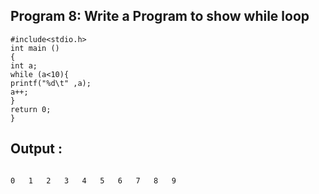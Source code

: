 ## Program 8: Write a Program to show while loop
```
#include<stdio.h>
int main ()
{
int a;
while (a<10){
printf("%d\t" ,a);
a++;
}
return 0;
}
```
## Output :
```

0	1	2	3	4	5	6	7	8	9	
